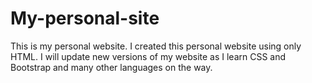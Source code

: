 # My-personal-site
This is my personal website.
I created this personal website using only HTML.
I will update new versions of my website as I learn CSS and Bootstrap and many other languages on the way.
